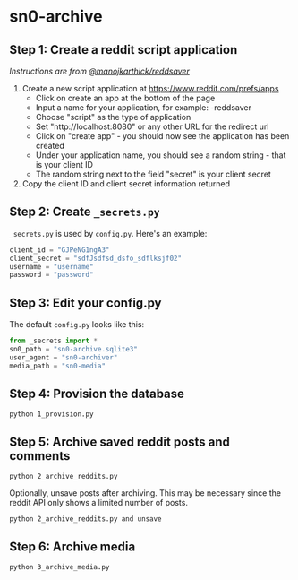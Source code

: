 # sn0-archive

## Step 1: Create a reddit script application

*Instructions are from [@manojkarthick/reddsaver](https://github.com/manojkarthick/reddsaver)*

1. Create a new script application at https://www.reddit.com/prefs/apps
   - Click on create an app at the bottom of the page
   - Input a name for your application, for example: -reddsaver
   - Choose "script" as the type of application
   - Set "http://localhost:8080" or any other URL for the redirect url
   - Click on "create app" - you should now see the application has been created
   - Under your application name, you should see a random string - that is your client ID
   - The random string next to the field "secret" is your client secret
2. Copy the client ID and client secret information returned

## Step 2: Create `_secrets.py`

`_secrets.py` is used by `config.py`. Here's an example:

```py
client_id = "GJPeNG1ngA3"
client_secret = "sdfJsdfsd_dsfo_sdflksjf02"
username = "username"
password = "password"
```

## Step 3: Edit your config.py

The default `config.py` looks like this:

```py
from _secrets import *
sn0_path = "sn0-archive.sqlite3"
user_agent = "sn0-archiver"
media_path = "sn0-media"
```

## Step 4: Provision the database

```shell
python 1_provision.py
```

## Step 5: Archive saved reddit posts and comments

```shell
python 2_archive_reddits.py
```

Optionally, unsave posts after archiving. This may be necessary since the reddit API only shows a limited number of posts.

```shell
python 2_archive_reddits.py and unsave
```

## Step 6: Archive media

```shell
python 3_archive_media.py
```
